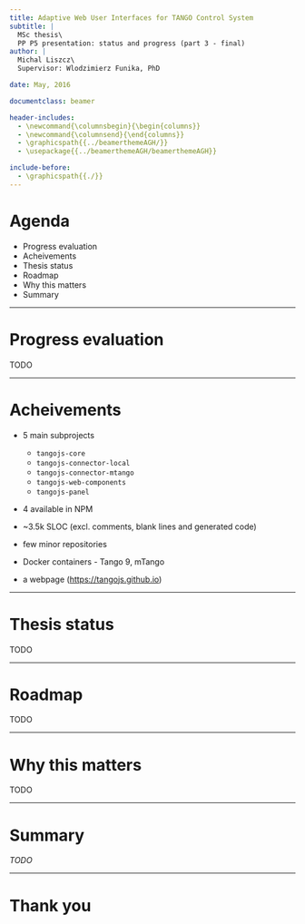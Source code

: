 ```yaml
---
title: Adaptive Web User Interfaces for TANGO Control System
subtitle: |
  MSc thesis\
  PP P5 presentation: status and progress (part 3 - final)
author: |
  Michal Liszcz\
  Supervisor: Wlodzimierz Funika, PhD

date: May, 2016

documentclass: beamer

header-includes:
  - \newcommand{\columnsbegin}{\begin{columns}}
  - \newcommand{\columnsend}{\end{columns}}
  - \graphicspath{{../beamerthemeAGH/}}
  - \usepackage{{../beamerthemeAGH/beamerthemeAGH}}

include-before:
  - \graphicspath{{./}}
---
```


# Agenda

* Progress evaluation
* Acheivements
* Thesis status
* Roadmap
* Why this matters
* Summary

---

# Progress evaluation

TODO

---

# Acheivements

* 5 main subprojects
    
    * `tangojs-core`
    * `tangojs-connector-local`
    * `tangojs-connector-mtango`
    * `tangojs-web-components`
    * `tangojs-panel`

* 4 available in NPM

* ~3.5k SLOC (excl. comments, blank lines and generated code)

* few minor repositories

* Docker containers - Tango 9, mTango

* a webpage (<https://tangojs.github.io>)

---

# Thesis status

TODO

---

# Roadmap

TODO

---

# Why this matters

TODO

---

# Summary

*TODO*

---

# Thank you
